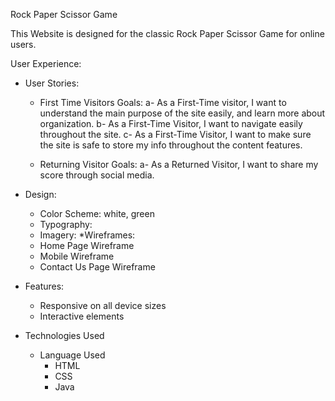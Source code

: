 Rock Paper Scissor Game

This Website is designed for the classic Rock Paper Scissor Game for online users.

User Experience:
* User Stories:
	 * First Time Visitors Goals:
		 a- As a First-Time visitor, I want to understand the main purpose of the site easily, and learn more about organization.
		 b- As a First-Time Visitor, I want to navigate easily throughout the site.
		 c- As a First-Time Visitor, I want to make sure the site is safe to store my info throughout the content features.

	 * Returning Visitor Goals:
		 a- As a Returned Visitor, I want to share my score through social media.
		 
		 
	 
* Design:
	- Color Scheme: white,  green
	- Typography: 
	- Imagery:
*Wireframes:
	- Home Page Wireframe
	- Mobile Wireframe
	- Contact Us Page Wireframe
* Features:
	- Responsive on all device sizes
	- Interactive elements


* Technologies Used
	- Language Used
		- HTML
		- CSS
		- Java